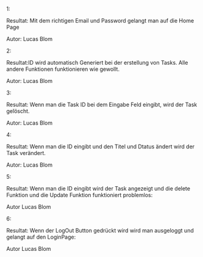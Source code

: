 1:

Resultat: Mit dem richtigen Email und Password gelangt man auf die Home Page

Autor: Lucas Blom

2:

Resultat:ID wird automatisch Generiert bei der erstellung von Tasks. Alle andere Funktionen funktionieren wie gewollt.

Autor: Lucas Blom

3:

Resultat: Wenn man die Task ID bei dem Eingabe Feld eingibt, wird der Task gelöscht.

Autor: Lucas Blom

4:

Resultat: Wenn man die ID eingibt und den Titel und Dtatus ändert wird der Task verändert.

Autor: Lucas Blom

5:

Resultat: Wenn man die ID eingibt wird der Task angezeigt und die delete Funktion und die Update Funktion funktioniert problemlos:

Autor Lucas Blom

6:

Resultat: Wenn der LogOut Button gedrückt wird wird man ausgeloggt und gelangt auf den LoginPage:

Autor Lucas Blom
